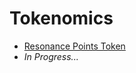 # Tokenomics

- [Resonance Points Token](https://github.com/PlayResonance/whitepaper/tree/main/tokenomics#:~:text=15%20minutes%20ago-,rpt.md,-(File))
- <i> In Progress...</i>
